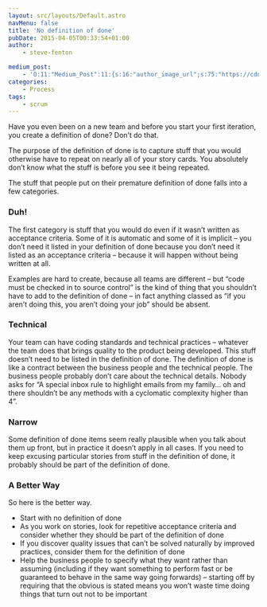 ```yaml
---
layout: src/layouts/Default.astro
navMenu: false
title: 'No definition of done'
pubDate: 2015-04-05T00:33:54+01:00
author:
    - steve-fenton

medium_post:
    - 'O:11:"Medium_Post":11:{s:16:"author_image_url";s:75:"https://cdn-images-1.medium.com/fit/c/400/400/1*eXkhfEuF41g5W_xnc_ydLA.jpeg";s:10:"author_url";s:38:"https://medium.com/@steve.fenton.co.uk";s:11:"byline_name";N;s:12:"byline_email";N;s:10:"cross_link";s:3:"yes";s:2:"id";s:12:"3a7c07764dc9";s:21:"follower_notification";s:3:"yes";s:7:"license";s:19:"all-rights-reserved";s:14:"publication_id";s:2:"-1";s:6:"status";s:5:"draft";s:3:"url";s:51:"https://medium.com/@steve.fenton.co.uk/3a7c07764dc9";}'
categories:
    - Process
tags:
    - scrum
---
```


Have you even been on a new team and before you start your first iteration, you create a definition of done? Don’t do that.

The purpose of the definition of done is to capture stuff that you would otherwise have to repeat on nearly all of your story cards. You absolutely don’t know what the stuff is before you see it being repeated.

The stuff that people put on their premature definition of done falls into a few categories.

### Duh!

The first category is stuff that you would do even if it wasn’t written as acceptance criteria. Some of it is automatic and some of it is implicit – you don’t need it listed in your definition of done because you don’t need it listed as an acceptance criteria – because it will happen without being written at all.

Examples are hard to create, because all teams are different – but “code must be checked in to source control” is the kind of thing that you shouldn’t have to add to the definition of done – in fact anything classed as “if you aren’t doing this, you aren’t doing your job” should be absent.

### Technical

Your team can have coding standards and technical practices – whatever the team does that brings quality to the product being developed. This stuff doesn’t need to be listed in the definition of done. The definition of done is like a contract between the business people and the technical people. The business people probably don’t care about the technical details. Nobody asks for “A special inbox rule to highlight emails from my family… oh and there shouldn’t be any methods with a cyclomatic complexity higher than 4”.

### Narrow

Some definition of done items seem really plausible when you talk about them up front, but in practice it doesn’t apply in all cases. If you need to keep excusing particular stories from stuff in the definition of done, it probably should be part of the definition of done.

### A Better Way

So here is the better way.

- Start with no definition of done
- As you work on stories, look for repetitive acceptance criteria and consider whether they should be part of the definition of done
- If you discover quality issues that can’t be solved naturally by improved practices, consider them for the definition of done
- Help the business people to specify what they want rather than assuming (including if they want something to perform fast or be guaranteed to behave in the same way going forwards) – starting off by requiring that the obvious is stated means you won’t waste time doing things that turn out not to be important